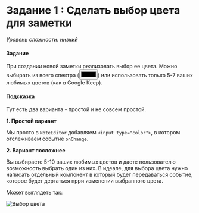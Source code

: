 # Задание 1 : Сделать выбор цвета для заметки

_Уровень сложности: низкий_

#### Задание

При создании новой заметки реализовать выбор ее цвета. Можно выбирать из всего спектра (<input type="color" />) или использовать только 5-7 ваших любимых цветов (как в Google Keep).

#### Подсказка

Тут есть два варианта - простой и не совсем простой.

**1. Простой вариант**

Мы просто в ```NoteEditor``` добавляем ```<input type="color">```, в котором отслеживаем событие ```onChange```.

**2. Вариант посложнее**

Вы выбираете 5-10 ваших любимых цветов и даете пользователю возможность выбрать один из них. В идеале, для выбора цвета нужно написать отдельный компонент в который будет передаваться событие, которое будет дергаться прри изменении выбранного цвета.

Может выглядеть так:

![Выбор цвета](/02-deep-in-components/images/007.png)